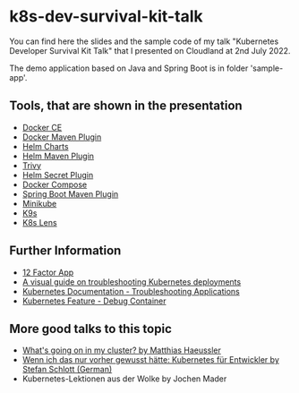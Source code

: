 # k8s-dev-survival-kit-talk

You can find here the slides and the sample code of my talk "Kubernetes Developer Survival Kit Talk" that I presented on Cloudland at 2nd July 2022.

The demo application  based on Java and Spring Boot is in folder 'sample-app'.

## Tools, that are shown in the presentation
- [Docker CE](https://docs.docker.com/get-started/overview/)
- [Docker Maven Plugin](https://dmp.fabric8.io/)
- [Helm Charts](https://helm.sh/)
- [Helm Maven Plugin](https://github.com/kokuwaio/helm-maven-plugin)
- [Trivy](https://aquasecurity.github.io/trivy/)
- [Helm Secret Plugin](https://github.com/jkroepke/helm-secrets)
- [Docker Compose](https://docs.docker.com/compose/)
- [Spring Boot Maven Plugin](https://docs.spring.io/spring-boot/docs/current/maven-plugin/reference/htmlsingle/)
- [Minikube](https://minikube.sigs.k8s.io/docs/)
- [K9s](https://k9scli.io/)
- [K8s Lens](https://k8slens.dev/)

## Further Information
- [12 Factor App](https://12factor.net/)
- [A visual guide on troubleshooting Kubernetes deployments](https://learnk8s.io/troubleshooting-deployments)
- [Kubernetes Documentation - Troubleshooting Applications](https://kubernetes.io/docs/tasks/debug/debug-application/)
- [Kubernetes Feature - Debug Container](https://kubernetes.io/docs/tasks/debug/debug-application/debug-running-pod/#ephemeral-container)

## More good talks to this topic
- [What's going on in my cluster? by Matthias Haeussler](https://speakerdeck.com/maeddes/whats-going-on-in-my-cluster)
- [Wenn ich das nur vorher gewusst hätte: Kubernetes für Entwickler by Stefan Schlott (German)](https://entwicklertag.de/karlsruhe/2022/Wenn_ich_das_nur_vorher_gewusst_haette-_Kubernetes_fuer_Entwickler/Kubernetes%20f%C3%BCr%20Entwickler.pdf)
- Kubernetes-Lektionen aus der Wolke by Jochen Mader